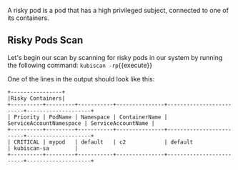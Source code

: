 A risky pod is a pod that has a high privileged subject, connected to one of its containers.

## Risky Pods Scan

Let's begin our scan by scanning for risky pods in our system by running the following command:
`kubiscan -rp`{{execute}}

One of the lines in the output should look like this:
```
+----------------+
|Risky Containers|
+----------+---------+-----------+---------------+-------------------------+--------------------+
| Priority | PodName | Namespace | ContainerName | ServiceAccountNamespace | ServiceAccountName |
+----------+---------+-----------+---------------+-------------------------+--------------------+
| CRITICAL | mypod   | default   | c2            | default                 | kubiscan-sa        |
+----------+---------+-----------+---------------+-------------------------+--------------------+
```
